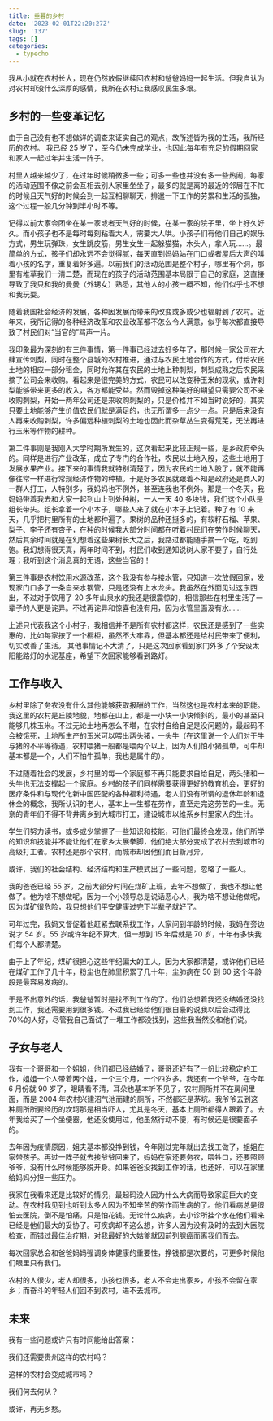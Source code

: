 ```yaml
---
title: 垂暮的乡村
date: '2023-02-01T22:20:27Z'
slug: '137'
tags: []
categories:
  - typecho
---
```

我从小就在农村长大，现在仍然放假继续回农村和爸爸妈妈一起生活。但我自认为对农村却没什么深厚的感情，我所在农村让我感叹民生多艰。

## 乡村的一些变革记忆

由于自己没有也不想做详的调查来证实自己的观点，故所述皆为我的生活，我所经历的农村。
我已经 25 岁了，至今仍未完成学业，也因此每年有充足的假期回家和家人一起过年并生活一阵子。

村里人越来越少了，在过年时候稍微多一些；可多一些也并没有多一些热闹，每家的活动范围不像之前会互相去别人家里坐坐了，最多的就是离的最近的邻居在不忙的时候且天气好的时候会到一起互相聊聊天，排遣一下工作的劳累和生活的孤独，这个过程一般几分钟到半小时不等。

记得以前大家会团坐在某一家或者天气好的时候，在某一家的院子里，坐上好久好久。而小孩子也不是每时每刻粘着大人，需要大人哄。小孩子们有他们自己的娱乐方式，男生玩弹珠，女生跳皮筋，男生女生一起躲猫猫，木头人，拿人玩……。最简单的方式，孩子们却永远不会觉得腻，每天直到妈妈站在门口或者屋后大声的叫着小孩的名字，重复着好多遍。以前我们的活动范围是整个村子，哪里有个洞，那里有堆草我们一清二楚，而现在的孩子的活动范围基本局限于自己的家庭，这直接导致了我只和我的曼曼（外甥女）熟悉，其他人的小孩一概不知，他们似乎也不想和我玩耍。

随着我国社会经济的发展，各种因发展而带来的改变或多或少也辐射到了农村。近年来，我所记得的各种经济改革和农业改革都不怎么令人满意，似乎每次都直接导致了村民们对“当官的”骂声一片。

我印象最为深刻的有三件事情，第一件事已经过去好多年了，那时候一家公司在大肆宣传刺梨，同时在整个县城的农村推进，通过与农民土地合作的方式，付给农民土地的相应一部分租金，同时允许其在农民的土地上种刺梨，刺梨成熟之后农民采摘了公司会来收购。看起来是很完美的方式，农民可以改变种玉米的现状，或许刺梨能够带来更多的收入，各方都能受益。然而毁掉这种美好的期望只需要公司不来收购刺梨，开始一两年公司还是来收购刺梨的，只是价格并不如当时说好的，其实只要土地能够产生价值农民们就是满足的，也无所谓多一点少一点。只是后来没有人再来收购刺梨，许多偏远种植刺梨的土地也因此而杂草丛生变得荒芜，无法再进行玉米等作物的耕种。

第二件事则是我刚入大学时期所发生的，这次看起来比较正规一些，是乡政府牵头的。同样是进行产业改革，成立了专门的合作社，农民以土地入股，这些土地用于发展水果产业。接下来的事情我就特别清楚了，因为农民的土地入股了，就不能再像往常一样进行常规经济作物的种植。于是好多农民就跟着不知是政府还是商人的一群人打工，人特别多，我妈妈也不例外，甚至连我也不例外。那是一个冬天，我妈妈带着我去和大家一起到山上到处种树，一人一天 40 多块钱，我们这个小队是组长带头。组长拿着一个小本子，哪些人来了就在小本子上记着。种了有 10 来天，几乎把村里所有的土地都种遍了。果树的品种还挺多的，有软籽石榴、苹果、梨子、李子还有杏子，在种的时候我大部分时间都在听着村民们在劳作时候聊天，然后其余时间就是在幻想着这些果树长大之后，我路过都能随手摘一个吃，吃到饱。我幻想得很天真，两年时间不到，村民们收到通知说树人家不要了，自行处理；我听到这个消息真的无语，这些当官的！

第三件事是农村饮用水源改革，这个我没有参与接水管，只知道一次放假回家，发现家门口多了一条自来水钢管，只是还没有上水龙头。我虽然在外面见过这东西出，不过对于饮用了 20 多年山泉水的我还是很震惊的，相信那些在村里生活了一辈子的人更是诧异。不过再诧异和惊喜也没有用，因为水管里面没有水……

上述只代表我这个小村子，我相信并不是所有农村都这样，农民还是感到了一些实惠的，比如每家按了一个橱柜，虽然不大牢靠，但基本都还是给村民带来了便利，切实改善了生活。
其他事情记不大清了，只是这次回家看到家门外多了个安设太阳能路灯的水泥基座，希望下次回家能够看到路灯。

## 工作与收入

乡村里除了务农没有什么其他能够获取报酬的工作，当然这也是农村本来的职能。我这里的农村是丘陵地貌，地都在山上，都是一小块一小块倾斜的，最小的甚至只能够几株玉米。不过无论土地再怎么不堪，在农村自给自足是没问题的，最起码不会被饿死，土地所生产的玉米可以喂出两头猪，一头牛（在这里说一个人们对于牛与猪的不平等待遇，农村喂猪一般都是喂两个以上，因为人们怕小猪孤单，可牛却基本都是一个，人们不怕牛孤单，我也是属牛的）。

不过随着社会的发展，乡村里的每一个家庭都不再只能要求自给自足，两头猪和一头牛也无法支撑起一个家庭。乡村的孩子们同样需要获得更好的教育机会，更好的医疗条件和与现代化新中国匹配的各种福利待遇，老人们没有所谓的退休年龄和退休金的概念，我所认识的老人，基本上一生都在劳作，直至走完这劳苦的一生。无奈的青年们不得不背井离乡到大城市打工，建设城市以维系乡村里家人的生计。

学生们努力读书，或多或少掌握了一些知识和技能，可他们最终会发现，他们所学的知识和技能并不能让他们在家乡大展拳脚，他们绝大部分变成了农村去到城市的高级打工者。农村还是那个农村，而城市却因他们而日新月异。

或许，我们的社会结构、经济结构和生产模式出了一些问题，忽略了一些人。

我的爸爸已经 55 岁，之前大部分时间在煤矿上班，去年不想做了，我也不想让他做了。他为啥不想做呢，因为一个小领导总是说话恶心人，我为啥不想让他做呢，因为煤矿很危险，我只想他们平安健康过完下半辈子就好了。

可年过完，我妈又督促着他赶紧去联系找工作，人家问到年龄的时候，我妈在旁边说才 54 岁。55 岁或许年纪不算大，但一想到 15 年后就是 70 岁，十年有多快我们每个人都清楚。

由于上了年纪，煤矿很担心这些年纪偏大的工人，因为大家都清楚，或许他们已经在煤矿工作了几十年，粉尘也在肺里积累了几十年，尘肺病在 50 到 60 这个年龄段是最容易发病的。

于是不出意外的话，我爸爸暂时是找不到工作的了。他们总想着我还没结婚还没找到工作，我还需要用到很多钱。不过我已经给他们很自豪的说我以后会过得比 70%的人好，尽管我自己面试了一堆工作都没找到，这些我当然没和他们说。

## 子女与老人

我有一个哥哥和一个姐姐，他们都已经结婚了，哥哥还好有了一份比较稳定的工作，姐姐一个人带着两个娃，一个三个月，一个四岁多。我还有一个爷爷，在今年 6 月份就 90 岁了，眼睛看不清，耳朵也基本听不见了，农村厕所并不在房间里面，而是 2004 年农村兴建沼气池而建的厕所，不然都还是茅坑。我爷爷去到这种厕所所要经历的坎坷那是相当吓人，尤其是冬天，基本上厕所都得人跟着了。去年我给买了一个坐便器，他还没使用过，他虽然行动不便，有时候还是很要面子的。

去年因为疫情原因，姐夫基本都没挣到钱，今年刚过完年就出去找工做了，姐姐在家带孩子。再过一阵子就去接爷爷回来了，妈妈在家还要务农，喂牲口，还要照顾爷爷，没有什么时候能够脱开身。如果爸爸没找到工作的话，也还好，可以在家里给妈妈分担一些压力。

我家在我看来还是比较好的情况，最起码没人因为什么大病而导致家庭巨大的变动。在农村我见到也听到太多人因为不知辛苦的劳作而生病的了。他们看病总是很怕去医院，倒不是怕痛，只是怕花钱。无论什么疾病，去小诊所挂个水在他们看来已经是他们最大的妥协了。可疾病却不这么想，许多人因为没有及时的去到大医院检查，而错过最佳治疗期，对我最好的大姑爹就因前列腺癌而离我们而去。

每次回家总会和爸爸妈妈强调身体健康的重要性，挣钱都是次要的，可更多时候他们眼里只有我们。

农村的人很少，老人却很多，小孩也很多，老人不会走出家乡，小孩不会留在家乡；而奋斗的年轻人们回不到农村，进不去城市。

## 未来

我有一些问题或许只有时间能给出答案：

我们还需要贵州这样的农村吗？

这样的农村会变成城市吗？

我们何去何从？

或许，再无乡愁。
